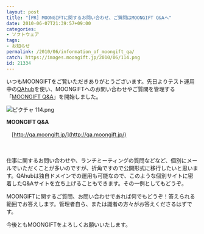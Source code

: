 ```yaml
---
layout: post
title: "[PR] MOONGIFTに関するお問い合わせ、ご質問はMOONGIFT Q&Aへ"
date: 2010-06-07T21:39:57+09:00
categories:
- ソフトウェア
tags: 
- お知らせ
permalink: /2010/06/information_of_moongift_qa/
catch: https://images.moongift.jp/2010/06/114.png
id: 21334
---
```

いつもMOONGIFTをご覧いただきありがとうございます。先日よりテスト運用中の[QAhub](http://qahub.jp/)を使い、MOONGIFTへのお問い合わせやご質問を管理する「[MOONGIFT Q&A](http://qa.moongift.jp/)」を開始しました。

  

![ピクチャ 114.png](https://images.moongift.jp/2010/06/114.png)

  

**MOONGIFT Q&A**  
  
　[http://qa.moongift.jp/](http://qa.moongift.jp/)

  

　

  

仕事に関するお問い合わせや、ランチミーティングの質問などなど、個別にメールでいただくことが多いのですが、折角ですので公開形式に移行したいと思います。QAhubは独自ドメインでの運用も可能なので、このような個別サイトに密着したQ&Aサイトを立ち上げることもできます。その一例としてもどうぞ。

  

MOONGIFTに関するご質問、お問い合わせであれば何でもどうぞ！答えられる範囲でお答えします。管理者自ら、または識者の方々がお答えくださるはずです。

  

今後ともMOONGIFTをよろしくお願いいたします。

  
